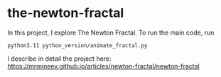 # the-newton-fractal

In this project, I explore The Newton Fractal. To run the main code, run

```
python3.11 python_version/animate_fractal.py
```

I describe in detail the project here: https://mrmineev.github.io/articles/newton-fractal/newton-fractal
